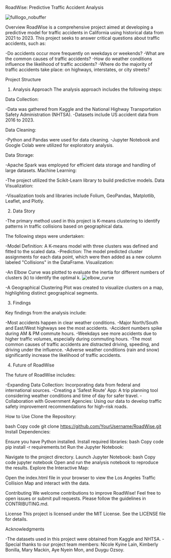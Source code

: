 RoadWise: Predictive Traffic Accident Analysis

![fulllogo_nobuffer](https://github.com/user-attachments/assets/4d301ce8-2658-435c-84fa-c34f4e2af6bb)

Overview
RoadWise is a comprehensive project aimed at developing a predictive model for traffic accidents in California using historical data from 2021 to 2023. This project seeks to answer critical questions about traffic accidents, such as:

-Do accidents occur more frequently on weekdays or weekends?
-What are the common causes of traffic accidents?
-How do weather conditions influence the likelihood of traffic accidents?
-Where do the majority of traffic accidents take place: on highways, interstates, or city streets?

Project Structure

1. Analysis Approach
The analysis approach includes the following steps:

Data Collection:

-Data was gathered from Kaggle and the National Highway Transportation Safety Administration (NHTSA).
-Datasets include US accident data from 2016 to 2023.

Data Cleaning:

-Python and Pandas were used for data cleaning.
-Jupyter Notebook and Google Colab were utilized for exploratory analysis.

Data Storage:

-Apache Spark was employed for efficient data storage and handling of large datasets.
Machine Learning:

-The project utilized the Scikit-Learn library to build predictive models.
Data Visualization:

-Visualization tools and libraries include Folium, GeoPandas, Matplotlib, Leaflet, and Plotly.

2. Data Story

-The primary method used in this project is K-means clustering to identify patterns in traffic collisions based on geographical data. 

The following steps were undertaken:

-Model Definition: A K-means model with three clusters was defined and fitted to the scaled data.
-Prediction: The model predicted cluster assignments for each data point, which were then added as a new column labeled "Collisions" in the DataFrame.
Visualization:

-An Elbow Curve was plotted to evaluate the inertia for different numbers of clusters (k) to identify the optimal k.
![elbow_curve](https://github.com/user-attachments/assets/22f78683-ed0a-4b85-9340-7018591d6b09)

-A Geographical Clustering Plot was created to visualize clusters on a map, highlighting distinct geographical segments.

3. Findings
   
Key findings from the analysis include:

-Most accidents happen in clear weather conditions.
-Major North/South and East/West highways see the most accidents.
-Accident numbers spike during AM & PM commute hours.
-Weekdays see more accidents due to higher traffic volumes, especially during commuting hours.
-The most common causes of traffic accidents are distracted driving, speeding, and driving under the influence.
-Adverse weather conditions (rain and snow) significantly increase the likelihood of traffic accidents.


4. Future of RoadWise
   
The future of RoadWise includes:

-Expanding Data Collection: Incorporating data from federal and international sources.
-Creating a 'Safest Route' App: A trip planning tool considering weather conditions and time of day for safer travel.
-Collaboration with Government Agencies: Using our data to develop traffic safety improvement recommendations for high-risk roads.

How to Use
Clone the Repository:

bash
Copy code
git clone https://github.com/YourUsername/RoadWise.git
Install Dependencies:

Ensure you have Python installed.
Install required libraries:
bash
Copy code
pip install -r requirements.txt
Run the Jupyter Notebook:

Navigate to the project directory.
Launch Jupyter Notebook:
bash
Copy code
jupyter notebook
Open and run the analysis notebook to reproduce the results.
Explore the Interactive Map:

Open the index.html file in your browser to view the Los Angeles Traffic Collision Map and interact with the data.

Contributing
We welcome contributions to improve RoadWise! Feel free to open issues or submit pull requests. Please follow the guidelines in CONTRIBUTING.md.

License
This project is licensed under the MIT License. See the LICENSE file for details.

Acknowledgments

-The datasets used in this project were obtained from Kaggle and NHTSA.
-Special thanks to our project team members: Nicole Kyine Lain, Kimberly Bonilla, Mary Mackin, Aye Nyein Mon, and Duygu Ozsoy.
